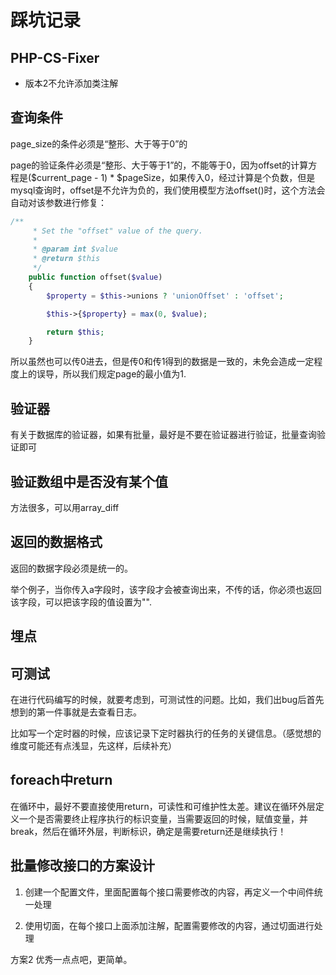 # 踩坑记录

## PHP-CS-Fixer

* 版本2不允许添加类注解

## 查询条件

page_size的条件必须是“整形、大于等于0”的

page的验证条件必须是“整形、大于等于1”的，不能等于0，因为offset的计算方程是($current_page - 1) * $pageSize，如果传入0，经过计算是个负数，但是mysql查询时，offset是不允许为负的，我们使用模型方法offset()时，这个方法会自动对该参数进行修复：

```php
/**
     * Set the "offset" value of the query.
     *
     * @param int $value
     * @return $this
     */
    public function offset($value)
    {
        $property = $this->unions ? 'unionOffset' : 'offset';

        $this->{$property} = max(0, $value);

        return $this;
    }
```

所以虽然也可以传0进去，但是传0和传1得到的数据是一致的，未免会造成一定程度上的误导，所以我们规定page的最小值为1.

## 验证器

有关于数据库的验证器，如果有批量，最好是不要在验证器进行验证，批量查询验证即可

## 验证数组中是否没有某个值

方法很多，可以用array_diff

## 返回的数据格式

返回的数据字段必须是统一的。

举个例子，当你传入a字段时，该字段才会被查询出来，不传的话，你必须也返回该字段，可以把该字段的值设置为"".

## 埋点

## 可测试

在进行代码编写的时候，就要考虑到，可测试性的问题。比如，我们出bug后首先想到的第一件事就是去查看日志。

比如写一个定时器的时候，应该记录下定时器执行的任务的关键信息。（感觉想的维度可能还有点浅显，先这样，后续补充）

## foreach中return

在循环中，最好不要直接使用return，可读性和可维护性太差。建议在循环外层定义一个是否需要终止程序执行的标识变量，当需要返回的时候，赋值变量，并break，然后在循环外层，判断标识，确定是需要return还是继续执行！

## 批量修改接口的方案设计

1. 创建一个配置文件，里面配置每个接口需要修改的内容，再定义一个中间件统一处理

2. 使用切面，在每个接口上面添加注解，配置需要修改的内容，通过切面进行处理

方案2 优秀一点点吧，更简单。